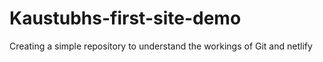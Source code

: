 # Kaustubhs-first-site-demo
 Creating a simple repository to understand the workings of Git and netlify
